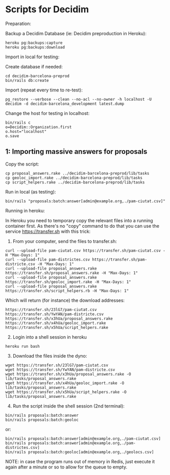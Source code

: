 Scripts for Decidim
===================

Preparation:

Backup a Decidim Database (ie: Decidim preproduction in Heroku):

```
heroku pg:backups:capture
heroku pg:backups:download
```

Import in local for testing:

Create database if needed:
```
cd decidim-barcelona-preprod
bin/rails db:create
```

Import (repeat every time to re-test):

```
pg_restore --verbose --clean --no-acl --no-owner -h localhost -U decidim -d decidim-barcelona_development latest.dump
```

Change the host for testing in localhost:

```
bin/rails c
o=Decidim::Organization.first
o.host="localhost"
o.save
```

1: Importing massive answers for proposals
------------------------------------------

Copy the script:

```
cp proposal_answers.rake ../decidim-barcelona-preprod/lib/tasks
cp geoloc_import.rake ../decidim-barcelona-preprod/lib/tasks
cp script_helpers.rake ../decidim-barcelona-preprod/lib/tasks
```

Run in local (as testing):

```
bin/rails "proposals:batch:answer[admin@example.org,./pam-ciutat.csv]"
```

Running in heroku:

In Heroku you need to temporary copy the relevant files into a running container first.
As there's no "copy" command to do that you can use the service https://transfer.sh with this trick:


1. From your computer, send the files to transfer.sh:

```
curl --upload-file pam-ciutat.csv https://transfer.sh/pam-ciutat.csv -H "Max-Days: 1"
curl --upload-file pam-districtes.csv https://transfer.sh/pam-districte.csv -H "Max-Days: 1"
curl --upload-file proposal_answers.rake https://transfer.sh/proposal_answers.rake -H "Max-Days: 1"
curl --upload-file proposal_answers.rake https://transfer.sh/geoloc_import.rake -H "Max-Days: 1"
curl --upload-file proposal_answers.rake https://transfer.sh/script_helpers.rb -H "Max-Days: 1"
```

Which will return (for instance) the download addresses:

```
https://transfer.sh/23lG7/pam-ciutat.csv
https://transfer.sh/YwYAN/pam-districte.csv
https://transfer.sh/x3hUa/proposal_answers.rake
https://transfer.sh/x4hUa/geoloc_import.rake
https://transfer.sh/x5hUa/script_helpers.rake
```

2. Login into a shell session in heroku

```
heroku run bash
```

3. Download the files inside the dyno:

```
wget https://transfer.sh/23lG7/pam-ciutat.csv
wget https://transfer.sh/YwYAN/pam-districte.csv
wget https://transfer.sh/x3hUa/proposal_answers.rake -O lib/tasks/proposal_answers.rake
wget https://transfer.sh/x4hUa/geoloc_import.rake -O lib/tasks/proposal_answers.rake
wget https://transfer.sh/x5hUa/script_helpers.rake -O lib/tasks/proposal_answers.rake
```

4. Run the script inside the shell session (2nd terminal):

```
bin/rails proposals:batch:answer
bin/rails proposals:batch:geoloc
```

or:

```
bin/rails proposals:batch:answer[admin@example.org,./pam-ciutat.csv]
bin/rails proposals:batch:answer[admin@example.org,./pam-districtes.csv]
bin/rails proposals:batch:geoloc[admin@example.org,./geolocs.csv]
```

NOTE: in case the program runs out of  memory in Redis, just execute it again after a minute or so to allow for the queue to empty.